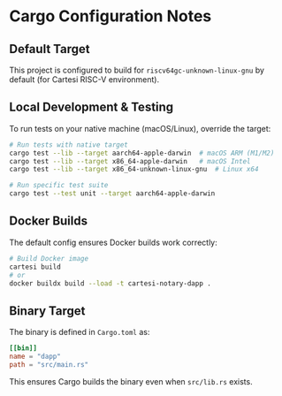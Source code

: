 # Cargo Configuration Notes

## Default Target

This project is configured to build for `riscv64gc-unknown-linux-gnu` by default (for Cartesi RISC-V environment).

## Local Development & Testing

To run tests on your native machine (macOS/Linux), override the target:

```bash
# Run tests with native target
cargo test --lib --target aarch64-apple-darwin  # macOS ARM (M1/M2)
cargo test --lib --target x86_64-apple-darwin   # macOS Intel
cargo test --lib --target x86_64-unknown-linux-gnu  # Linux x64

# Run specific test suite
cargo test --test unit --target aarch64-apple-darwin
```

## Docker Builds

The default config ensures Docker builds work correctly:

```bash
# Build Docker image
cartesi build
# or
docker buildx build --load -t cartesi-notary-dapp .
```

## Binary Target

The binary is defined in `Cargo.toml` as:
```toml
[[bin]]
name = "dapp"
path = "src/main.rs"
```

This ensures Cargo builds the binary even when `src/lib.rs` exists.
